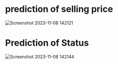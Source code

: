 # **prediction of selling price**
![Screenshot 2023-11-08 142121](https://github.com/Raguldesire/Industrial-Copper-Modeling/assets/136821041/e6a581ec-0333-49a2-8840-dcea4cff414c)
# **Prediction of Status**
![Screenshot 2023-11-08 142144](https://github.com/Raguldesire/Industrial-Copper-Modeling/assets/136821041/a34a37ce-0942-4e79-98d7-73f206a1beff)
